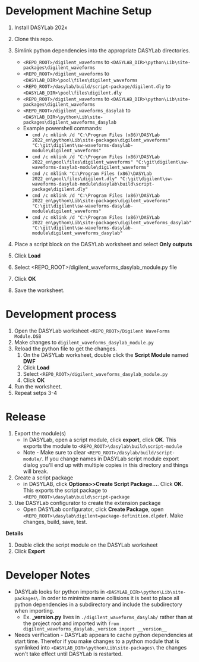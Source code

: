 # Development Machine Setup
1. Install DASYLab 202x
1. Clone this repo.
1. Simlink python dependencies into the appropriate DASYLab directories.
   - `<REPO_ROOT>/digilent_waveforms` to `<DASYLAB_DIR>\python\Lib\site-packages\digilent_waveforms`
   - `<REPO_ROOT>/digilent_waveforms` to `<DASYLAB_DIR>\pool\files\digilent_waveforms`
   - `<REPO_ROOT>/dasylab/build/script-package/digilent.dly` to `<DASYLAB_DIR>\pool\files\digilent.dly`
   - `<REPO_ROOT>/digilent_waveforms` to `<DASYLAB_DIR>\python\Lib\site-packages\digilent_waveforms`
   - `<REPO_ROOT>/digilent_waveforms_dasylab` to `<DASYLAB_DIR>\python\Lib\site-packages\digilent_waveforms_dasylab`
   - Example powershell commands:  
       - `cmd /c mklink /d "C:\Program Files (x86)\DASYLab 2022_en\python\Lib\site-packages\digilent_waveforms" "C:\git\digilent\sw-waveforms-dasylab-module\digilent_waveforms"`
       - `cmd /c mklink /d "C:\Program Files (x86)\DASYLab 2022_en\pool\files\digilent_waveforms" "C:\git\digilent\sw-waveforms-dasylab-module\digilent_waveforms"`
       - `cmd /c mklink "C:\Program Files (x86)\DASYLab 2022_en\pool\files\digilent.dly" "C:\git\digilent\sw-waveforms-dasylab-module\dasylab\build\script-package\digilent.dly"`
       - `cmd /c mklink /d "C:\Program Files (x86)\DASYLab 2022_en\python\Lib\site-packages\digilent_waveforms" "C:\git\digilent\sw-waveforms-dasylab-module\digilent_waveforms"`
       - `cmd /c mklink /d "C:\Program Files (x86)\DASYLab 2022_en\python\Lib\site-packages\digilent_waveforms_dasylab" "C:\git\digilent\sw-waveforms-dasylab-module\digilent_waveforms_dasylab"`

1. Place a script block on the DASYLab worksheet and select **Only outputs**

1. Click **Load**
1. Select <REPO_ROOT>/digilent_waveforms_dasylab_module.py file 
1. Click **OK**
1. Save the worksheet.

# Development process
1. Open the DASYLab worksheet `<REPO_ROOT>/Digilent WaveForms Module.DSB`
2. Make changes to `digilent_waveforms_dasylab_module.py`
3. Reload the python file to get the changes.
   1. On the DASYLab worksheet, double click the **Script Module** named **DWF**
   1. Click **Load**
   1. Select `<REPO_ROOT>/digilent_waveforms_dasylab_module.py` 
   1. Click **OK**
4. Run the worksheet.  
5. Repeat setps 3-4

# Release
1. Export the module(s)
   - In DASYLab, open a script module, click **export**, click **OK**.  This exports the module to `<REPO_ROOT>\dasylab\build\script-module`
   - Note - Make sure to clear `<REPO_ROOT>/dasylab/build/script-module/`.  If you change names in DASYLab script module export dialog you'll end up with multiple copies in this directory and things will break.
1. Create a script package
   - in DASYLAB, click **Options>>Create Script Package...**.  Click **OK**.  This exports the script package to `<REPO_ROOT>\dasylab\build\script-package`
1. Use DASYLab configurator to create the extension package
   - Open DASYLab configurator, click **Create Package**, open `<REPO_ROOT>\dasylab\digilent=package-definition.dlpdef`.  Make changes, build, save, test.

**Details**
1. Double click the script module on the DASYLab worksheet
1. Click **Export**


# Developer Notes
- DASYLab looks for python imports in `<DASYLAB_DIR>\python\Lib\site-packages\`.  In order to minimize name collisions it is best to place all python dependencies in a subdirectory and include the subdirectory when importing.
  - Ex. **_version.py** lives in `./digilent_waveforms_dasylab/` rather than at the project root and imported with `from digilent_waveforms_dasylab._version import __version__`
- Needs verification - DASYLab appears to cache python dependencies at start time.  Therefor if you make changes to a python module that is symlinked into `<DASYLAB_DIR>\python\Lib\site-packages\` the changes won't take effect until DASYLab is restarted.